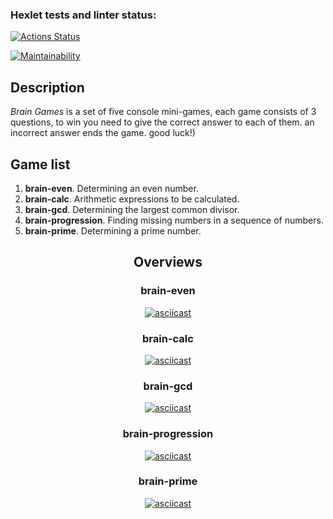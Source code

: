 ### Hexlet tests and linter status:
[![Actions Status](https://github.com/Lorety-VL/frontend-project-44/workflows/hexlet-check/badge.svg)](https://github.com/Lorety-VL/frontend-project-44/actions)

[![Maintainability](https://api.codeclimate.com/v1/badges/348c115d16c6de8df25a/maintainability)](https://codeclimate.com/github/Lorety-VL/frontend-project-44/maintainability)

<h2><b>Description</b></h2>
<p><i>Brain Games</i> is a set of five console mini-games, each game consists of 3 questions, to win you need to give the correct answer to each of them. an incorrect answer ends the game. good luck!)</p>

<h2><b>Game list</b></h2>
<ol>
  <li><b>brain-even</b>. Determining an even number.</li>
  <li><b>brain-calc</b>. Arithmetic expressions to be calculated.</li>
  <li><b>brain-gcd</b>. Determining the largest common divisor.</li>
  <li><b>brain-progression</b>. Finding missing numbers in a sequence of numbers.</li>
  <li><b>brain-prime</b>. Determining a prime number.</li>
</ol>
<div align="center">
  <h2><b>Overviews</b></h2>
  <h3><b>brain-even</b></h3>

  [![asciicast](https://asciinema.org/a/JC30Iibczs2LiuEGVHNvRLSwL.svg)](https://asciinema.org/a/JC30Iibczs2LiuEGVHNvRLSwL)

  <h3><b>brain-calc</b></h3>

  [![asciicast](https://asciinema.org/a/jZuKQ6lpnD8wFJLXj5w89AHdF.svg)](https://asciinema.org/a/jZuKQ6lpnD8wFJLXj5w89AHdF)

  <h3><b>brain-gcd</b></h3>

  [![asciicast](https://asciinema.org/a/sVXvjeh3gxGYopbT6dTfyL9DE.svg)](https://asciinema.org/a/sVXvjeh3gxGYopbT6dTfyL9DE)

  <h3><b>brain-progression</b></h3>

  [![asciicast](https://asciinema.org/a/wz3KHJPGzgrJYkTeq0T3z9bFV.svg)](https://asciinema.org/a/wz3KHJPGzgrJYkTeq0T3z9bFV)

  <h3><b>brain-prime</b></h3>

  [![asciicast](https://asciinema.org/a/92iMCS9TAVi1sPkdxx1BmGJOM.svg)](https://asciinema.org/a/92iMCS9TAVi1sPkdxx1BmGJOM)

</div>